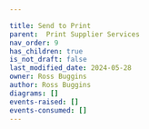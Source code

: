 ```yaml
---

title: Send to Print
parent:  Print Supplier Services
nav_order: 9
has_children: true
is_not_draft: false
last_modified_date: 2024-05-28
owner: Ross Buggins
author: Ross Buggins
diagrams: []
events-raised: []
events-consumed: []
---
```

